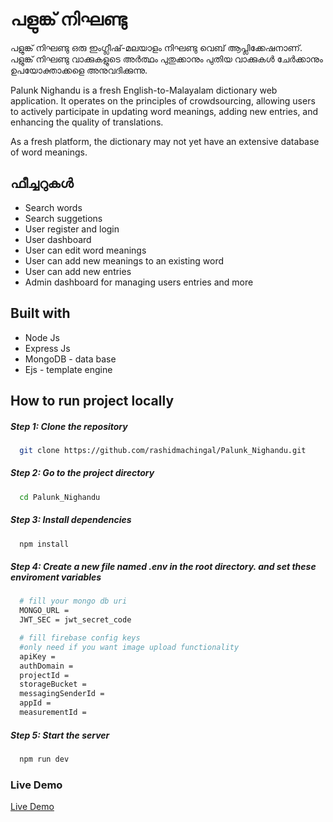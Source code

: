 # പളുങ്ക് നിഘണ്ടു
പളുങ്ക് നിഘണ്ടു ഒരു ഇംഗ്ലീഷ്-മലയാളം നിഘണ്ടു വെബ് ആപ്ലിക്കേഷനാണ്. പളുങ്ക് നിഘണ്ടു വാക്കുകളുടെ അർത്ഥം പുതുക്കാനും പുതിയ വാക്കുകൾ ചേർക്കാനും ഉപയോക്താക്കളെ അനുവദിക്കുന്നു.

Palunk Nighandu is a fresh English-to-Malayalam dictionary web application. It operates on the principles of crowdsourcing, allowing users to actively participate in updating word meanings, adding new entries, and enhancing the quality of translations.

As a fresh platform, the dictionary may not yet have an extensive database of word meanings.

## ഫീച്ചറുകൾ
- Search words
- Search suggetions
- User register and login
- User dashboard
- User can edit word meanings
- User can add new meanings to an existing word
- User can add new entries
- Admin dashboard for managing users entries and more

## Built with
- Node Js
- Express Js
- MongoDB - data base
- Ejs - template engine

## How to run project locally

##### Step 1: Clone the repository
```bash
  git clone https://github.com/rashidmachingal/Palunk_Nighandu.git
```
##### Step 2: Go to the project directory

```bash
  cd Palunk_Nighandu
```

##### Step 3: Install dependencies

```bash
  npm install
```

##### Step 4: Create a new file named .env in the root directory. and set these enviroment variables

```bash
  # fill your mongo db uri
  MONGO_URL = 
  JWT_SEC = jwt_secret_code

  # fill firebase config keys 
  #only need if you want image upload functionality
  apiKey = 
  authDomain = 
  projectId = 
  storageBucket = 
  messagingSenderId = 
  appId = 
  measurementId =
```

##### Step 5: Start the server

```bash
  npm run dev
```


### Live Demo
<a href="https://lonely-sweatpants-ant.cyclic.app/">Live Demo</a>

